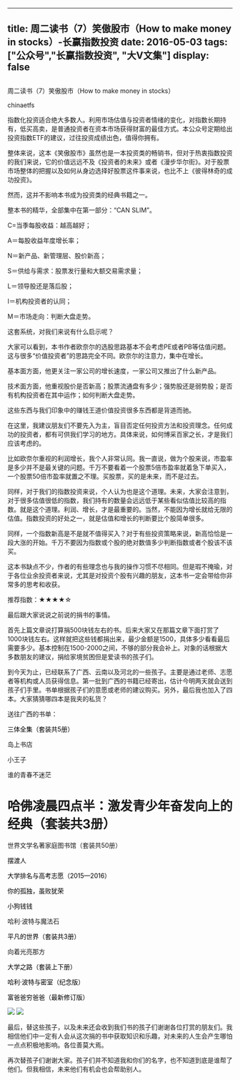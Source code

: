 
---
title:  周二读书（7）笑傲股市（How to make money in stocks）-长赢指数投资
date: 2016-05-03
tags: ["公众号","长赢指数投资", "大V文集"]
display: false
---


## 



周二读书（7）笑傲股市（How to make money in stocks）




chinaetfs




指数化投资适合绝大多数人。利用市场估值与投资者情绪的变化，对指数长期持有，低买高卖，是普通投资者在资本市场获得财富的最佳方式。本公众号定期给出投资指数ETF的建议，过往投资成绩出色，值得你拥有。


整体来说，这本《笑傲股市》虽然也是一本投资类的畅销书，但对于热衷指数投资的我们来说，它的价值远远不及《投资者的未来》或者《漫步华尔街》。对于股票市场整体的把握以及如何从身边选择好股票这件事来说，也比不上《彼得林奇的成功投资》。



然而，这并不影响本书成为投资类的经典书籍之一。



整本书的精华，全部集中在第一部分：“CAN SLIM”。



C=当季每股收益：越高越好；

A＝每股收益年度增长率；

N＝新产品、新管理层、股价新高；

S＝供给与需求：股票发行量和大额交易需求量；

L＝领导股还是落后股；

I＝机构投资者的认同；

M＝市场走向：判断大盘走势。



这套系统，对我们来说有什么启示呢？



大家可以看到，本书作者欧奈尔的选股思路基本不会考虑PE或者PB等估值问题。这与很多“价值投资者”的思路完全不同。欧奈尔的注意力，集中在增长。



基本面方面，他更关注一家公司的增长速度，一家公司又推出了什么新产品。



技术面方面，他重视股价是否新高；股票流通盘有多少；强势股还是弱势股；是否有机构投资者在其中运作；如何判断大盘走势。



这些东西与我们印象中的赚钱王道价值投资很多东西都是背道而驰。



在这里，我建议朋友们不要先入为主，盲目否定任何投资方法和投资理念。任何成功的投资者，都有可供我们学习的地方。具体来说，如何博采百家之长，才是我们应该考虑的。



比如欧奈尔重视的利润增长，我个人非常认同。我一直说，做为个股来说，市盈率是多少并不是最关键的问题。千万不要看着一个股票5倍市盈率就着急下单买入，一个股票50倍市盈率就置之不理。买股票，买的是未来，而不是过去。



同样，对于我们的指数投资来说，个人认为也是这个道理。未来，大家会注意到，对于很多估值很低的指数，我们持有的数量会远远低于某些看似估值比较高的指数。就是这个道理。利润、增长，才是最重要的。当然，不能因为增长就给无限的估值。指数投资的好处之一，就是估值和增长的判断要比个股简单很多。



同样，一个指数新高是不是就不值得买入？对于有些投资策略来说，新高恰恰是一段大涨的开始。千万不要因为指数或个股的绝对数值多少判断指数或者个股该不该买。



这本书缺点不少，作者的有些理念也与我的操作习惯不尽相同。但是瑕不掩瑜，对于各位业余投资者来说，尤其是对投资个股有兴趣的朋友，这本书一定会带给你非常多的思考和收获。



推荐指数：★★★★☆











最后跟大家说说之前说的捐书的事情。



首先上篇文章说打算捐500块钱左右的书。后来大家又在那篇文章下面打赏了1000块钱左右。这样就把这些钱都捐出来，最少金额是1500，具体多少看看最后需要多少。基本控制在1500-2000之间，不够的部分我会补上。对象的话根据大多数朋友的建议，捐给家境贫困但是爱读书的孩子们。



到今天为止，已经联系了广西、云南以及河北的一些孩子。主要是通过老师、志愿者等机构或人员获得信息。第一批到广西的书籍已经寄出，估计今明两天就会送到孩子们手里。书单根据孩子们的意愿或老师的建议购买。另外，最后我也加入了四本。大家猜猜哪四本是我夹的私货？



送往广西的书单：



<a clstag="click|keycount|orderinfo|order_product" target="_blank" title="中国科幻基石丛书·刘慈欣科幻经典：三体全集（套装共5册）" style="color: rgb(0, 0, 0); text-decoration: none;">三体全集（套装共5册）</a>

岛上书店

小王子

谁的青春不迷茫

# 哈佛凌晨四点半：激发青少年奋发向上的经典（套装共3册）

世界文学名著家庭图书馆（套装共50册）

<a clstag="click|keycount|orderinfo|order_product" target="_blank" title="摆渡人" style="color: rgb(0, 0, 0); text-decoration: none;">摆渡人</a>

<a clstag="click|keycount|orderinfo|order_product" target="_blank" title="大学评价与求学成才丛书：大学排名与高考志愿（2015—2016）" style="color: rgb(0, 0, 0); text-decoration: none;">大学排名与高考志愿（2015—2016）</a>

<a clstag="click|keycount|orderinfo|order_product" target="_blank" title="你的孤独，虽败犹荣·谁的青春不迷茫系列之二" style="color: rgb(0, 0, 0); text-decoration: none;">你的孤独，虽败犹荣</a>

<a target="_blank" title="小狗钱钱" style="color: rgb(0, 0, 0); text-decoration: none;">小狗钱钱</a>

哈利·波特与魔法石

<a target="_blank" title="平凡的世界（套装共3册）" style="color: rgb(0, 0, 0); text-decoration: none;">平凡的世界（套装共3册）</a>

向着光亮那方

<a target="_blank" title="大学之路（套装上下册）" style="color: rgb(0, 0, 0); text-decoration: none;">大学之路（套装上下册）</a>

<a target="_blank" title="哈利·波特与密室（纪念版）" style="color: rgb(0, 0, 0); text-decoration: none;">哈利·波特与密室（纪念版）</a>

<a target="_blank" title="富爸爸穷爸爸（最新修订版）" style="color: rgb(0, 0, 0); text-decoration: none;">富爸爸穷爸爸（最新修订版）</a>





<img data-s="300,640" data-type="png" src="http://mmbiz.qpic.cn/mmbiz/SEPick5M9xjP4RODrrMfuQIxtzrrEbkDicAw9uEw31Le5pf7ic1YnH8EHIXHASKibVXbLibp344t3XQgnXvIOCTLg2w/0?wx_fmt=png" style="" data-ratio="0.6258992805755396" data-w=""/>



<img data-s="300,640" data-type="png" src="http://mmbiz.qpic.cn/mmbiz/SEPick5M9xjP4RODrrMfuQIxtzrrEbkDic9nbB6ImC9foFTzYfuuYfn2wsO8ibq5PE7pKPRNgBWfKlv6hRe93cQwA/0?wx_fmt=png" style="" data-ratio="0.6258992805755396" data-w=""/>





最后，替这些孩子，以及未来还会收到我们书的孩子们谢谢各位打赏的朋友们。我相信他们中一定有人会从这次捐的书中获取知识和乐趣，对未来的人生会产生哪怕一点点积极地影响。各位善莫大焉。





再次替孩子们谢谢大家。孩子们并不知道我和你们的名字，也不知道到底是谁帮了他们。但我相信，未来他们有机会也会帮助别人。








